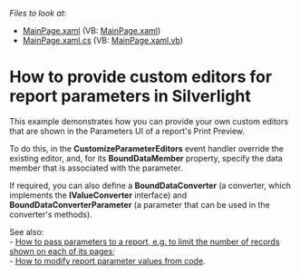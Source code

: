 <!-- default file list -->
*Files to look at*:

* [MainPage.xaml](./CS/CustomizeParameterEditorSample/MainPage.xaml) (VB: [MainPage.xaml](./VB/CustomizeParameterEditorSample/MainPage.xaml))
* [MainPage.xaml.cs](./CS/CustomizeParameterEditorSample/MainPage.xaml.cs) (VB: [MainPage.xaml.vb](./VB/CustomizeParameterEditorSample/MainPage.xaml.vb))
<!-- default file list end -->
# How to provide custom editors for report parameters in Silverlight


<p>This example demonstrates how you can provide your own custom editors that are shown in the Parameters UI of a report's Print Preview.</p><p>To do this, in the <strong>CustomizeParameterEditors</strong> event handler override the existing editor, and, for its <strong>BoundDataMember</strong> property, specify the data member that is associated with the parameter.</p><p>If required, you can also define a <strong>BoundDataConverter</strong> (a converter, which implements the <strong>IValueConverter</strong> interface) and <strong>BoundDataConverterParameter</strong> (a parameter that can be used in the converter's methods).</p><p>See also:<br />
- <a href="https://www.devexpress.com/Support/Center/p/E2858">How to pass parameters to a report, e.g. to limit the number of records shown on each of its pages</a>;<br />
- <a href="https://www.devexpress.com/Support/Center/p/E2887">How to modify report parameter values from code</a>.</p>

<br/>


